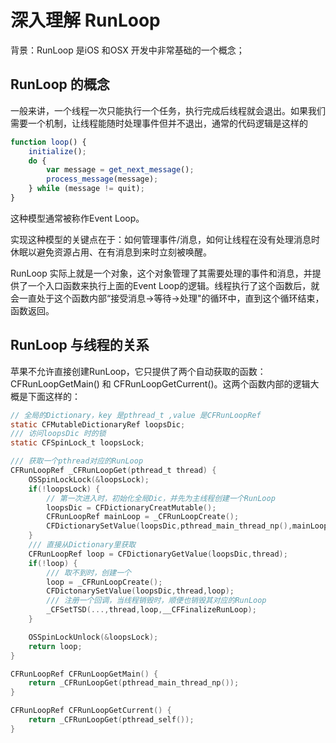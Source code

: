 # 深入理解 RunLoop
背景：RunLoop 是iOS 和OSX 开发中非常基础的一个概念；

## RunLoop 的概念
一般来讲，一个线程一次只能执行一个任务，执行完成后线程就会退出。如果我们需要一个机制，让线程能随时处理事件但并不退出，通常的代码逻辑是这样的
``` javascript
function loop() {
    initialize();
    do {
        var message = get_next_message();
        process_message(message);
    } while (message != quit);
}

```
这种模型通常被称作Event Loop。 

实现这种模型的关键点在于：如何管理事件/消息，如何让线程在没有处理消息时休眠以避免资源占用、在有消息到来时立刻被唤醒。

RunLoop 实际上就是一个对象，这个对象管理了其需要处理的事件和消息，并提供了一个入口函数来执行上面的Event Loop的逻辑。线程执行了这个函数后，就会一直处于这个函数内部“接受消息->等待->处理"的循环中，直到这个循环结束，函数返回。


## RunLoop 与线程的关系
苹果不允许直接创建RunLoop，它只提供了两个自动获取的函数：CFRunLoopGetMain() 和 CFRunLoopGetCurrent()。这两个函数内部的逻辑大概是下面这样的：
``` c
// 全局的Dictionary，key 是pthread_t ,value 是CFRunLoopRef
static CFMutableDictionaryRef loopsDic;
/// 访问loopsDic 时的锁
static CFSpinLock_t loopsLock;

/// 获取一个pthread对应的RunLoop
CFRunLoopRef _CFRunLoopGet(pthread_t thread) {
    OSSpinLockLock(&loopsLock);
    if(!loopsLock) {
        // 第一次进入时，初始化全局Dic，并先为主线程创建一个RunLoop
        loopsDic = CFDictionaryCreatMutable();
        CFRunLoopRef mainLoop = _CFRunLoopCreate();
        CFDictionarySetValue(loopsDic,pthread_main_thread_np(),mainLoop);
    }
    /// 直接从Dictionary里获取
    CFRunLoopRef loop = CFDictionaryGetValue(loopsDic,thread);
    if(!loop) {
        /// 取不到时，创建一个
        loop = _CFRunLoopCreate();
        CFDictonarySetValue(loopsDic,thread,loop);
        /// 注册一个回调，当线程销毁时，顺便也销毁其对应的RunLoop
        _CFSetTSD(...,thread,loop,__CFFinalizeRunLoop);
    }

    OSSpinLockUnlock(&loopsLock);
    return loop;
}

CFRunLoopRef CFRunLoopGetMain() {
    return _CFRunLoopGet(pthread_main_thread_np());
}

CFRunLoopRef CFRunLoopGetCurrent() {
    return _CFRunLoopGet(pthread_self());
}

```
